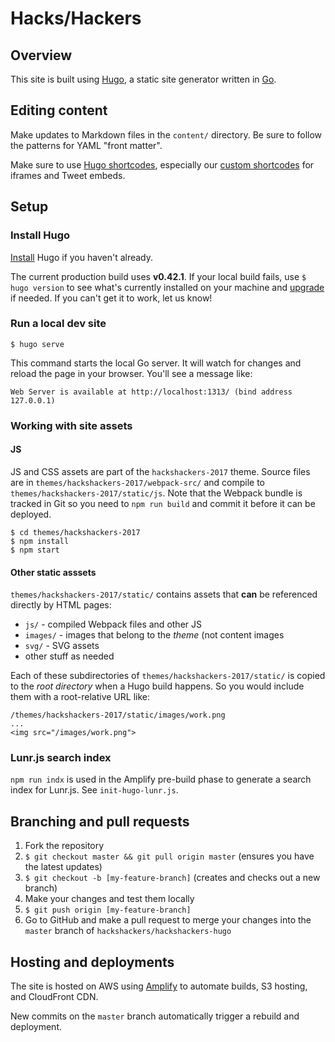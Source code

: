 # Hacks/Hackers

## Overview

This site is built using [Hugo](https://gohugo.io), a static site generator written in [Go](http://golang.org/).

## Editing content

Make updates to Markdown files in the `content/` directory. Be sure to follow the patterns for YAML "front matter".

Make sure to use [Hugo shortcodes](https://gohugo.io/content-management/shortcodes/), especially our [custom shortcodes](themes/hackshackers-2017/layouts/shortcodes) for iframes and Tweet embeds.

## Setup

### Install Hugo

[Install](https://gohugo.io/getting-started/installing/) Hugo if you haven't already.

The current production build uses **v0.42.1**. If your local build fails, use `$ hugo version` to see what's currently installed on your machine and [upgrade](https://gohugo.io/getting-started/installing/#upgrade-hugo) if needed. If you can't get it to work, let us know!

### Run a local dev site

```
$ hugo serve
```

This command starts the local Go server. It will watch for changes and reload the page in your browser. You'll see a message like:

```
Web Server is available at http://localhost:1313/ (bind address 127.0.0.1)
```

### Working with site assets

#### JS 

JS and CSS assets are part of the `hackshackers-2017` theme. Source files are in `themes/hackshackers-2017/webpack-src/` and compile to `themes/hackshackers-2017/static/js`. Note that the Webpack bundle is tracked in Git so you need to `npm run build` and commit it before it can be deployed.

```
$ cd themes/hackshackers-2017
$ npm install
$ npm start
```

#### Other static asssets

`themes/hackshackers-2017/static/` contains assets that **can** be referenced directly by HTML pages:

* `js/` - compiled Webpack files and other JS
* `images/` - images that belong to the _theme_ (not content images
* `svg/` - SVG assets
* other stuff as needed

Each of these subdirectories of `themes/hackshackers-2017/static/` is copied to the _root directory_ when a Hugo build happens. So you would include them with a root-relative URL like:

```
/themes/hackshackers-2017/static/images/work.png
...
<img src="/images/work.png">
```

### Lunr.js search index

`npm run indx` is used in the Amplify pre-build phase to generate a search index for Lunr.js. See `init-hugo-lunr.js`. 

## Branching and pull requests

1. Fork the repository
1. `$ git checkout master && git pull origin master` (ensures you have the latest updates)
1. `$ git checkout -b [my-feature-branch]` (creates and checks out a new branch)
1. Make your changes and test them locally
1. `$ git push origin [my-feature-branch]`
1. Go to GitHub and make a pull request to merge your changes into the `master` branch of `hackshackers/hackshackers-hugo`

## Hosting and deployments

The site is hosted on AWS using [Amplify](https://aws.amazon.com/amplify/) to automate builds, S3 hosting, and CloudFront CDN.

New commits on the `master` branch automatically trigger a rebuild and deployment.
